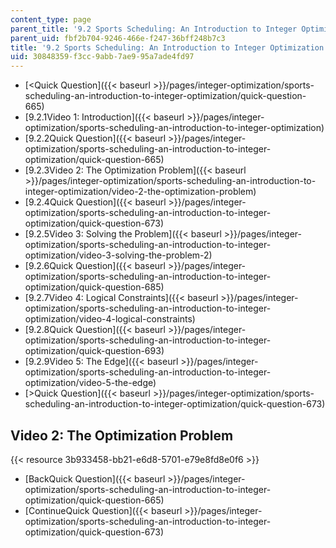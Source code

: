 ```yaml
---
content_type: page
parent_title: '9.2 Sports Scheduling: An Introduction to Integer Optimization '
parent_uid: fbf2b704-9246-466e-f247-36bff248b7c3
title: '9.2 Sports Scheduling: An Introduction to Integer Optimization '
uid: 30848359-f3cc-9abb-7ae9-95a7ade4fd97
---
```


*   [<Quick Question]({{< baseurl >}}/pages/integer-optimization/sports-scheduling-an-introduction-to-integer-optimization/quick-question-665)
*   [9.2.1Video 1: Introduction]({{< baseurl >}}/pages/integer-optimization/sports-scheduling-an-introduction-to-integer-optimization)
*   [9.2.2Quick Question]({{< baseurl >}}/pages/integer-optimization/sports-scheduling-an-introduction-to-integer-optimization/quick-question-665)
*   [9.2.3Video 2: The Optimization Problem]({{< baseurl >}}/pages/integer-optimization/sports-scheduling-an-introduction-to-integer-optimization/video-2-the-optimization-problem)
*   [9.2.4Quick Question]({{< baseurl >}}/pages/integer-optimization/sports-scheduling-an-introduction-to-integer-optimization/quick-question-673)
*   [9.2.5Video 3: Solving the Problem]({{< baseurl >}}/pages/integer-optimization/sports-scheduling-an-introduction-to-integer-optimization/video-3-solving-the-problem-2)
*   [9.2.6Quick Question]({{< baseurl >}}/pages/integer-optimization/sports-scheduling-an-introduction-to-integer-optimization/quick-question-685)
*   [9.2.7Video 4: Logical Constraints]({{< baseurl >}}/pages/integer-optimization/sports-scheduling-an-introduction-to-integer-optimization/video-4-logical-constraints)
*   [9.2.8Quick Question]({{< baseurl >}}/pages/integer-optimization/sports-scheduling-an-introduction-to-integer-optimization/quick-question-693)
*   [9.2.9Video 5: The Edge]({{< baseurl >}}/pages/integer-optimization/sports-scheduling-an-introduction-to-integer-optimization/video-5-the-edge)
*   [\>Quick Question]({{< baseurl >}}/pages/integer-optimization/sports-scheduling-an-introduction-to-integer-optimization/quick-question-673)

Video 2: The Optimization Problem
---------------------------------

{{< resource 3b933458-bb21-e6d8-5701-e79e8fd8e0f6 >}}

*   [BackQuick Question]({{< baseurl >}}/pages/integer-optimization/sports-scheduling-an-introduction-to-integer-optimization/quick-question-665)
*   [ContinueQuick Question]({{< baseurl >}}/pages/integer-optimization/sports-scheduling-an-introduction-to-integer-optimization/quick-question-673)